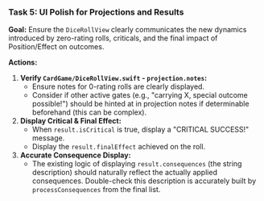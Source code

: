### Task 5: UI Polish for Projections and Results

**Goal:** Ensure the `DiceRollView` clearly communicates the new dynamics introduced by zero-rating rolls, criticals, and the final impact of Position/Effect on outcomes.

**Actions:**

1.  **Verify `CardGame/DiceRollView.swift` - `projection.notes`:**
    * Ensure notes for 0-rating rolls are clearly displayed.
    * Consider if other active gates (e.g., "carrying X, special outcome possible!") should be hinted at in projection notes if determinable beforehand (this can be complex).
2.  **Display Critical & Final Effect:**
    * When `result.isCritical` is true, display a "CRITICAL SUCCESS!" message.
    * Display the `result.finalEffect` achieved on the roll.
3.  **Accurate Consequence Display:**
    * The existing logic of displaying `result.consequences` (the string description) should naturally reflect the actually applied consequences. Double-check this description is accurately built by `processConsequences` from the final list.